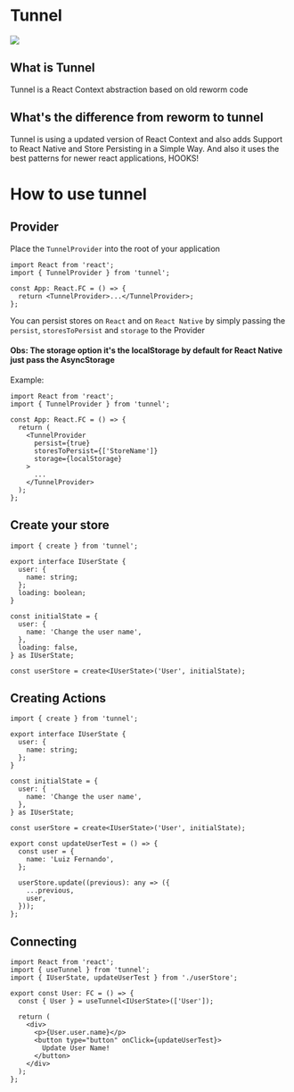 # Tunnel

<img src="https://emojigraph.org/media/facebook/metro_1f687.png">

## What is Tunnel

Tunnel is a React Context abstraction based on old reworm code

## What's the difference from reworm to tunnel

Tunnel is using a updated version of React Context and also adds Support to React Native and Store Persisting in a Simple Way. And also it uses the best patterns for newer react applications, HOOKS!

# How to use tunnel

## Provider

Place the `TunnelProvider` into the root of your application

```tsx
import React from 'react';
import { TunnelProvider } from 'tunnel';

const App: React.FC = () => {
  return <TunnelProvider>...</TunnelProvider>;
};
```

You can persist stores on `React` and on `React Native` by simply passing the `persist`, `storesToPersist` and `storage` to the Provider

#### Obs: The storage option it's the localStorage by default for React Native just pass the AsyncStorage

Example:

```tsx
import React from 'react';
import { TunnelProvider } from 'tunnel';

const App: React.FC = () => {
  return (
    <TunnelProvider
      persist={true}
      storesToPersist={['StoreName']}
      storage={localStorage}
    >
      ...
    </TunnelProvider>
  );
};
```

## Create your store

```tsx
import { create } from 'tunnel';

export interface IUserState {
  user: {
    name: string;
  };
  loading: boolean;
}

const initialState = {
  user: {
    name: 'Change the user name',
  },
  loading: false,
} as IUserState;

const userStore = create<IUserState>('User', initialState);
```

## Creating Actions

```tsx
import { create } from 'tunnel';

export interface IUserState {
  user: {
    name: string;
  };
}

const initialState = {
  user: {
    name: 'Change the user name',
  },
} as IUserState;

const userStore = create<IUserState>('User', initialState);

export const updateUserTest = () => {
  const user = {
    name: 'Luiz Fernando',
  };

  userStore.update((previous): any => ({
    ...previous,
    user,
  }));
};
```

## Connecting

```tsx
import React from 'react';
import { useTunnel } from 'tunnel';
import { IUserState, updateUserTest } from './userStore';

export const User: FC = () => {
  const { User } = useTunnel<IUserState>(['User']);

  return (
    <div>
      <p>{User.user.name}</p>
      <button type="button" onClick={updateUserTest}>
        Update User Name!
      </button>
    </div>
  );
};
```
